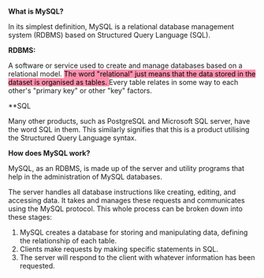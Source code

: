 **What is MySQL?**

In its simplest definition, MySQL is a relational database management system (RDBMS) based on Structured Query Language (SQL). 

**RDBMS:**

A software or service used to create and manage databases based on a relational model. 
<mark style="background: #FF5582A6;">The word "relational" just means that the data stored in the dataset is organised as tables. </mark>
Every table relates in some way to each other's "primary key" or other "key" factors.

**SQL

Many other products, such as PostgreSQL and Microsoft SQL server, have the word SQL in them. This similarly signifies that this is a product utilising the Structured Query Language syntax.

****How does MySQL work?****

  
MySQL, as an RDBMS, is made up of the server and utility programs that help in the administration of MySQL databases.

The server handles all database instructions like creating, editing, and accessing data. It takes and manages these requests and communicates using the MySQL protocol. This whole process can be broken down into these stages:  

1.  MySQL creates a database for storing and manipulating data, defining the relationship of each table.
2.  Clients make requests by making specific statements in SQL.
3.  The server will respond to the client with whatever information has been requested.
